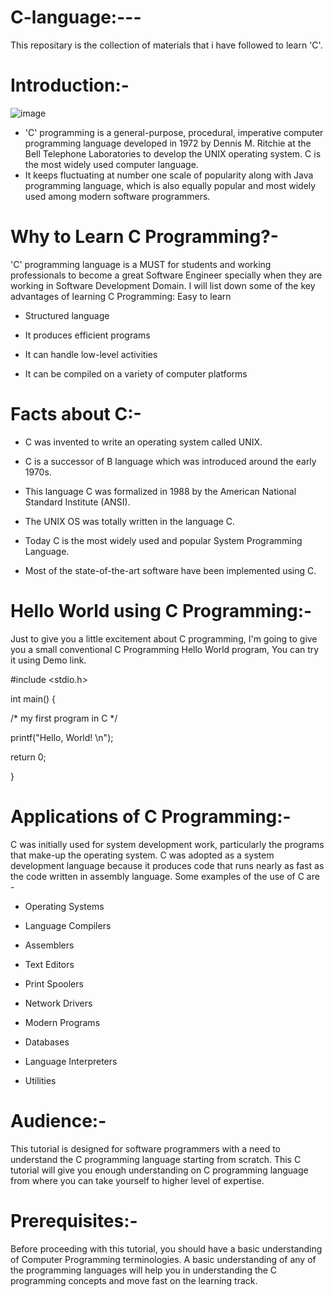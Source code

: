 # C-language:---
This repositary is the collection of materials that i have followed to learn 'C'.
# Introduction:-

![image](https://user-images.githubusercontent.com/88799249/161821311-271b2083-a3ba-41f9-9c04-929457834b20.png)

* 'C' programming is a general-purpose, procedural, imperative computer programming language developed in 1972 by Dennis M. Ritchie at the Bell Telephone Laboratories to develop the UNIX operating system. C is the most widely used computer language.
* It keeps fluctuating at number one scale of popularity along with Java programming language, which is also equally popular and most widely used among modern software programmers.
# Why to Learn C Programming?-

'C' programming language is a MUST for students and working professionals to become a great Software Engineer specially when they are working in Software Development Domain. I will list down some of the key advantages of learning C Programming:
Easy to learn

* Structured language

* It produces efficient programs

* It can handle low-level activities

* It can be compiled on a variety of computer platforms
# Facts about C:-
* C was invented to write an operating system called UNIX.

* C is a successor of B language which was introduced around the early 1970s.

* This language C was formalized in 1988 by the American National Standard Institute (ANSI).

* The UNIX OS was totally written in the language C.

* Today C is the most widely used and popular System Programming Language.

* Most of the state-of-the-art software have been implemented using C.
# Hello World using C Programming:-
Just to give you a little excitement about C programming, I'm going to give you a small conventional C Programming Hello World program, You can try it using Demo link.


#include <stdio.h>

int main() {

   /* my first program in C */
   
   printf("Hello, World! \n");
   
   
   return 0;
   
}
# Applications of C Programming:-
C was initially used for system development work, particularly the programs that make-up the operating system. C was adopted as a system development language because it produces code that runs nearly as fast as the code written in assembly language. Some examples of the use of C are -

* Operating Systems

* Language Compilers

* Assemblers

* Text Editors


* Print Spoolers

* Network Drivers

* Modern Programs

* Databases

* Language Interpreters

* Utilities
# Audience:-
This tutorial is designed for software programmers with a need to understand the C programming language starting from scratch. This C tutorial will give you enough understanding on C programming language from where you can take yourself to higher level of expertise.
# Prerequisites:-
Before proceeding with this tutorial, you should have a basic understanding of Computer Programming terminologies. A basic understanding of any of the programming languages will help you in understanding the C programming concepts and move fast on the learning track.
